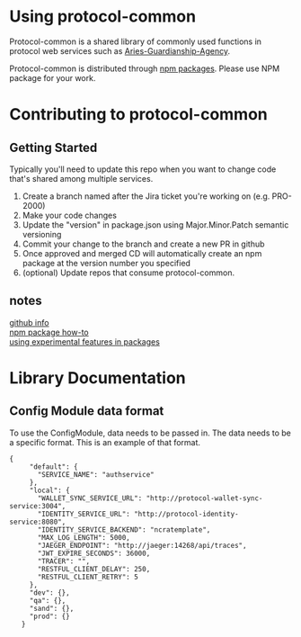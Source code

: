# Using protocol-common
Protocol-common is a shared library of commonly used functions in protocol web services such as 
[Aries-Guardianship-Agency](https://github.com/kiva/aries-guardianship-agency).  

Protocol-common is distributed through [npm packages](https://www.npmjs.com/package/protocol-common). 
Please use NPM package for your work.

# Contributing to protocol-common
## Getting Started
Typically you'll need to update this repo when you want to change code that's shared among multiple services.
1. Create a branch named after the Jira ticket you're working on (e.g. PRO-2000)
2. Make your code changes
3. Update the "version" in package.json using Major.Minor.Patch semantic versioning
4. Commit your change to the branch and create a new PR in github
5. Once approved and merged CD will automatically create an npm package at the version number you specified
6. (optional) Update repos that consume protocol-common.  

## notes
[github info](https://help.github.com/en/packages/using-github-packages-with-your-projects-ecosystem/configuring-npm-for-use-with-github-packages)  
[npm package how-to](https://itnext.io/step-by-step-building-and-publishing-an-npm-typescript-package-44fe7164964c)  
[using experimental features in packages](https://medium.com/@nodejs/announcing-a-new-experimental-modules-1be8d2d6c2ff)

# Library Documentation
## Config Module data format
To use the ConfigModule, data needs to be passed in.  The data needs to be a specific format.  This is an example of that format.
```
{
     "default": {
       "SERVICE_NAME": "authservice"
     },
     "local": {
       "WALLET_SYNC_SERVICE_URL": "http://protocol-wallet-sync-service:3004",
       "IDENTITY_SERVICE_URL": "http://protocol-identity-service:8080",
       "IDENTITY_SERVICE_BACKEND": "ncratemplate",
       "MAX_LOG_LENGTH": 5000,
       "JAEGER_ENDPOINT": "http://jaeger:14268/api/traces",
       "JWT_EXPIRE_SECONDS": 36000,
       "TRACER": "",
       "RESTFUL_CLIENT_DELAY": 250,
       "RESTFUL_CLIENT_RETRY": 5
     },
     "dev": {},
     "qa": {},
     "sand": {},
     "prod": {}
   }
```
